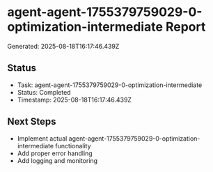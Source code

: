 # agent-agent-1755379759029-0-optimization-intermediate Report

Generated: 2025-08-18T16:17:46.439Z

## Status
- Task: agent-agent-1755379759029-0-optimization-intermediate
- Status: Completed
- Timestamp: 2025-08-18T16:17:46.439Z

## Next Steps
- Implement actual agent-agent-1755379759029-0-optimization-intermediate functionality
- Add proper error handling
- Add logging and monitoring
